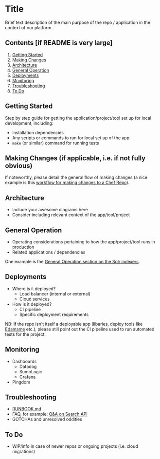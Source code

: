 # Title
Brief text description of the main purpose of the repo / application in the context of our platform.

## Contents [if README is very large]
1. [Getting Started](#getting-started)
1. [Making Changes](#making-changes)
1. [Architecture](#architecture)
1. [General Operation](#general-operation)
1. [Deployments](#deployments)
1. [Monitoring](#monitoring)
1. [Troubleshooting](#troubleshooting)
1. [To Do](#to-do)

## Getting Started
Step by step guide for getting the application/project/tool set up for local development, including:
- Installation dependencies
- Any scripts or commands to run for local set up of the app
- `make` (or similar) command for running tests

## Making Changes (if applicable, i.e. if not fully obvious)
If noteworthy, please detail the general flow of making changes (a nice example is this [workflow for making changes to a Chef Repo](https://github.com/7digital/chef-repo-disco#common-windows-dev-workflow)).

## Architecture
- Include your awesome diagrams here
- Consider including relevant context of the app/tool/project

## General Operation
- Operating considerations pertaining to how the app/project/tool runs in production
- Related applications / dependencies

One example is the [General Operation section on the Solr indexers](https://github.com/7digital/solr-indexer-console#general-operation).

## Deployments
- Where is it deployed?
    - Load balancer (internal or external)
    - Cloud services
- How is it deployed?
    - CI pipeline
    - Specific deployment requirements

NB: If the repo isn't itself a deployable app (libaries, deploy tools like [Edamame](https://github.com/7digital/edamame) etc.), please still point out the CI pipeline used to run automated tests for the project.

## Monitoring
- Dashboards 
    - Datadog
    - SumoLogic
    - Grafana
- Pingdom

## Troubleshooting
- [RUNBOOK.md](https://github.com/7digital/readme-template/blob/master/RUNBOOK.md)
- FAQ, for example: [Q&A on Search API](https://github.com/7digital/search-api#troubleshooting)
- GOTCHAs and unresolved oddities

## To Do
- WIP/info in case of newer repos or ongoing projects (i.e. cloud migrations)
